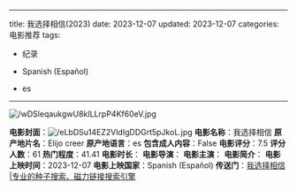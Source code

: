
---
title: 我选择相信(2023)
date: 2023-12-07
updated: 2023-12-07
categories: 电影推荐
tags:

- 纪录

- Spanish (Español)
- es
---

<img src="https://image.tmdb.org/t/p/original/wDSleqaukgwU8kILLrpP4Kf60eV.jpg" alt="/wDSleqaukgwU8kILLrpP4Kf60eV.jpg" title="/wDSleqaukgwU8kILLrpP4Kf60eV.jpg">

**电影封面**：<img src="https://image.tmdb.org/t/p/w200/eLbDSu14EZ2VldIgDDGrt5pJkoL.jpg" alt="/eLbDSu14EZ2VldIgDDGrt5pJkoL.jpg" title="/eLbDSu14EZ2VldIgDDGrt5pJkoL.jpg">
**电影名称**：我选择相信
**原产地片名**：Elijo creer
**原产地语言**：es
**包含成人内容**：False
**电影评分**：7.5
**评分人数**：61
**热门程度**：41.41
**电影时长**：
**电影导演**：
**电影主演**：
**电影简介**：
**电影上映时间**：2023-12-07
**电影上映国家**：Spanish (Español)
**传送门**：[我选择相信 |专业的种子搜索、磁力链接搜索引擎](https://movie.amd794.com:2083/?search=Elijo%20creer&ordering=&mode=match_phrase&page_size=10&page=1)


